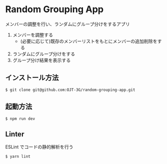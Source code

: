 # Random Grouping App

メンバーの調整を行い、ランダムにグループ分けをするアプリ

1.  メンバーを調整する
    - (必要に応じて)既存のメンバーリストをもとにメンバーの追加削除をする
2.  ランダムにグループ分けをする
3.  グループ分け結果を表示する

## インストール方法

```
$ git clone git@github.com:OJT-3G/random-grouping-app.git
```

## 起動方法

```
$ npm run dev
```

## Linter

ESLint でコードの静的解析を行う

```
$ yarn lint
```
